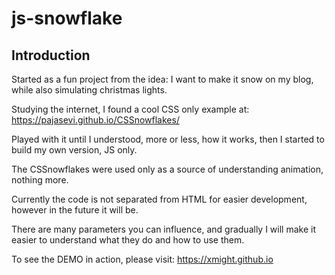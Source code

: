 # js-snowflake

## Introduction
Started as a fun project from the idea: I want to make it snow on my blog, while also simulating christmas lights.

Studying the internet, I found a cool CSS only example at: https://pajasevi.github.io/CSSnowflakes/

Played with it until I understood, more or less, how it works, then I started to build my own version, JS only.

The CSSnowflakes were used only as a source of understanding animation, nothing more.

Currently the code is not separated from HTML for easier development, however in the future it will be.

There are many parameters you can influence, and gradually I will make it easier to understand what they do and how to use them.

To see the DEMO in action, please visit: https://xmight.github.io
